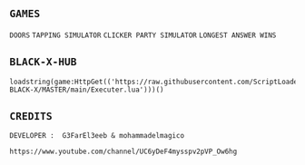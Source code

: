 ## ````GAMES````
``DOORS`` ``TAPPING SIMULATOR`` ``CLICKER PARTY SIMULATOR`` ``LONGEST ANSWER WINS``
## ``BLACK-X-HUB``
```link
loadstring(game:HttpGet(('https://raw.githubusercontent.com/ScriptLoader-BLACK-X/MASTER/main/Executer.lua')))()
```
## ``CREDITS``
``DEVELOPER :  G3FarEl3eeb & mohammadelmagico``
```link
https://www.youtube.com/channel/UC6yDeF4mysspv2pVP_Ow6hg
```
